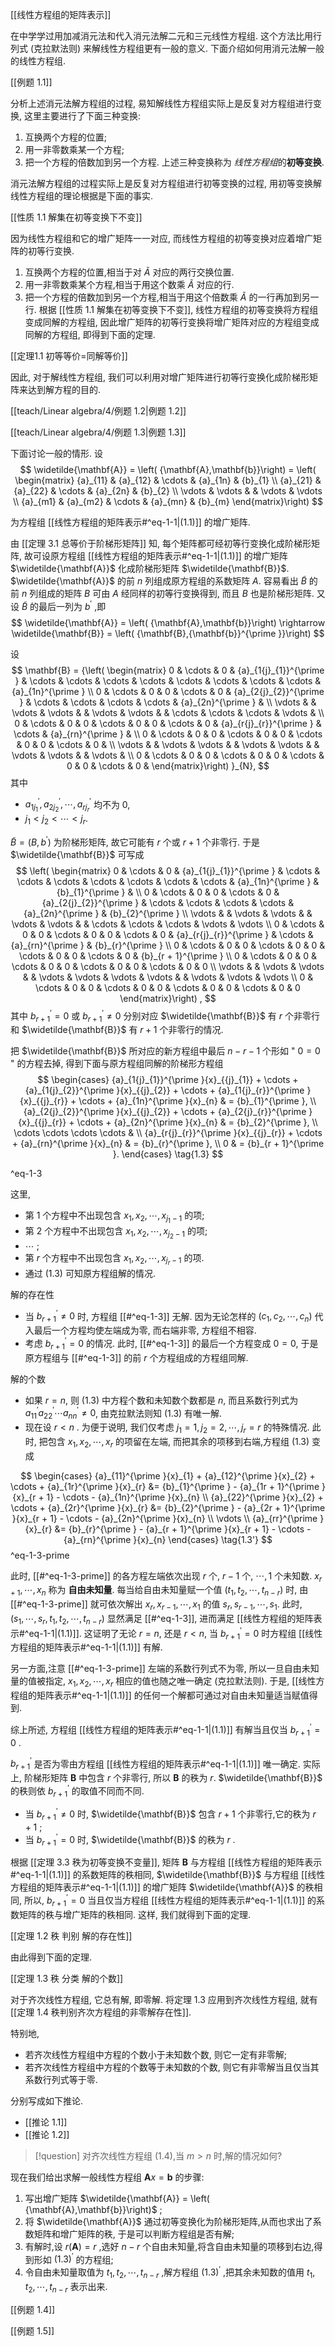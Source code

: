 [[线性方程组的矩阵表示]]

在中学学过用加减消元法和代入消元法解二元和三元线性方程组. 
这个方法比用行列式 (克拉默法则) 来解线性方程组更有一般的意义. 
下面介绍如何用消元法解一般的线性方程组.

[[例题 1.1]]

分析上述消元法解方程组的过程, 易知解线性方程组实际上是反复对方程组进行变换, 这里主要进行了下面三种变换:
1. 互换两个方程的位置;
2. 用一非零数乘某一个方程;
3. 把一个方程的倍数加到另一个方程.
上述三种变换称为 *线性方程组*的**初等变换**.

消元法解方程组的过程实际上是反复对方程组进行初等变换的过程, 用初等变换解线性方程组的理论根据是下面的事实.

[[性质 1.1 解集在初等变换下不变]]

因为线性方程组和它的增广矩阵一一对应, 而线性方程组的初等变换对应着增广矩阵的初等行变换. 
1. 互换两个方程的位置,相当于对 $\widetilde{A}$ 对应的两行交换位置. 
2. 用一非零数乘某个方程,相当于用这个数乘 $\widetilde{A}$ 对应的行. 
3. 把一个方程的倍数加到另一个方程,相当于用这个倍数乘 $\widetilde{A}$ 的一行再加到另一行. 
根据 [[性质 1.1 解集在初等变换下不变]], 线性方程组的初等变换将方程组变成同解的方程组, 因此增广矩阵的初等行变换将增广矩阵对应的方程组变成同解的方程组, 即得到下面的定理.

[[定理1.1 初等等价=同解等价]]

因此, 对于解线性方程组, 我们可以利用对增广矩阵进行初等行变换化成阶梯形矩阵来达到解方程的目的.

[[teach/Linear algebra/4/例题 1.2|例题 1.2]]

[[teach/Linear algebra/4/例题 1.3|例题 1.3]]

下面讨论一般的情形. 
设
$$
\widetilde{\mathbf{A}} = \left( {\mathbf{A},\mathbf{b}}\right) = \left( \begin{matrix} {a}_{11} & {a}_{12} & \cdots & {a}_{1n} & {b}_{1} \\ {a}_{21} & {a}_{22} & \cdots & {a}_{2n} & {b}_{2} \\ \vdots & \vdots & & \vdots & \vdots \\ {a}_{m1} & {a}_{m2} & \cdots & {a}_{mn} & {b}_{m} \end{matrix}\right)
$$

为方程组  [[线性方程组的矩阵表示#^eq-1-1|(1.1)]] 的增广矩阵.

由 [[定理 3.1  总等价于阶梯形矩阵]] 知, 每个矩阵都可经初等行变换化成阶梯形矩阵, 故可设原方程组  [[线性方程组的矩阵表示#^eq-1-1|(1.1)]] 的增广矩阵 $\widetilde{\mathbf{A}}$ 化成阶梯形矩阵 $\widetilde{\mathbf{B}}$. 
$\widetilde{\mathbf{A}}$ 的前 $n$ 列组成原方程组的系数矩阵 $A$. 
容易看出 $\widetilde{B}$ 的前 $n$ 列组成的矩阵 $B$ 可由 $A$ 经同样的初等行变换得到, 而且 $B$ 也是阶梯形矩阵. 
又设 $\widetilde{B}$ 的最后一列为 ${b}^{\prime }$ ,即
$$
\widetilde{\mathbf{A}} = \left( {\mathbf{A},\mathbf{b}}\right) \rightarrow \widetilde{\mathbf{B}} = \left( {\mathbf{B},{\mathbf{b}}^{\prime }}\right)
$$

设
$$
\mathbf{B} = {\left( \begin{matrix} 0 & \cdots & 0 & {a}_{1{j}_{1}}^{\prime } & \cdots & \cdots & \cdots & \cdots & \cdots & \cdots & \cdots & \cdots & {a}_{1n}^{\prime } \\ 0 & \cdots & 0 & 0 & \cdots & 0 & {a}_{2{j}_{2}}^{\prime } & \cdots & \cdots & \cdots & \cdots & {a}_{2n}^{\prime } & \\ \vdots & & \vdots & \vdots & & \vdots & \vdots & & \cdots & \cdots & \cdots & \vdots & \\ 0 & \cdots & 0 & 0 & \cdots & 0 & 0 & \cdots & 0 & {a}_{r{j}_{r}}^{\prime } & \cdots & {a}_{rn}^{\prime } & \\ 0 & \cdots & 0 & 0 & \cdots & 0 & 0 & \cdots & 0 & 0 & \cdots & 0 & \\ \vdots & & \vdots & \vdots & & \vdots & \vdots & & \vdots & \vdots & & \vdots & \\ 0 & \cdots & 0 & 0 & \cdots & 0 & 0 & \cdots & 0 & 0 & \cdots & 0 & \end{matrix}\right) }_{N},
$$
其中
- ${a}_{1{j}_{1}}^{\prime },{a}_{2{j}_{2}}^{\prime },\cdots ,{a}_{r{j}_{r}}^{\prime }$ 均不为 $0$, 
- ${j}_{1} < {j}_{2} < \cdots < {j}_{r}$. 

$\widetilde{B} = \left( {B,{b}^{\prime }}\right)$ 为阶梯形矩阵, 故它可能有 $r$ 个或 $r + 1$ 个非零行. 
于是 $\widetilde{\mathbf{B}}$ 可写成
$$
\left( \begin{matrix} 0 & \cdots & 0 & {a}_{1{j}_{1}}^{\prime } & \cdots & \cdots & \cdots & \cdots & \cdots & \cdots & \cdots & {a}_{1n}^{\prime } & {b}_{1}^{\prime } & \\ 0 & \cdots & 0 & 0 & \cdots & 0 & {a}_{2{j}_{2}}^{\prime } & \cdots & \cdots & \cdots & \cdots & {a}_{2n}^{\prime } & {b}_{2}^{\prime } \\ \vdots & & \vdots & \vdots & & \vdots & \vdots & & \cdots & \cdots & \cdots & \vdots & \vdots \\ 0 & \cdots & 0 & 0 & \cdots & 0 & 0 & \cdots & 0 & {a}_{r{j}_{r}}^{\prime } & \cdots & {a}_{rn}^{\prime } & {b}_{r}^{\prime } \\ 0 & \cdots & 0 & 0 & \cdots & 0 & 0 & \cdots & 0 & 0 & \cdots & 0 & {b}_{r + 1}^{\prime } \\ 0 & \cdots & 0 & 0 & \cdots & 0 & 0 & \cdots & 0 & 0 & \cdots & 0 & 0 \\ \vdots & & \vdots & \vdots & & \vdots & \vdots & \vdots & \vdots & & \vdots & \vdots & \vdots \\ 0 & \cdots & 0 & 0 & \cdots & 0 & 0 & \cdots & 0 & 0 & \cdots & 0 & 0 \end{matrix}\right) ,
$$
其中 ${b}_{r + 1}^{\prime } = 0$ 或 ${b}_{r + 1}^{\prime } \neq 0$ 分别对应 $\widetilde{\mathbf{B}}$ 有 $r$ 个非零行和 $\widetilde{\mathbf{B}}$ 有 $r + 1$ 个非零行的情况. 

把 $\widetilde{\mathbf{B}}$ 所对应的新方程组中最后 $n - r - 1$ 个形如 " $0 = 0$ " 的方程去掉, 得到下面与原方程组同解的阶梯形方程组
$$
\begin{cases} {a}_{1{j}_{1}}^{\prime }{x}_{{j}_{1}} + \cdots + {a}_{1{j}_{2}}^{\prime }{x}_{{j}_{2}} + \cdots + {a}_{1{j}_{r}}^{\prime }{x}_{{j}_{r}} + \cdots + {a}_{1n}^{\prime }{x}_{n} & = {b}_{1}^{\prime }, \\ {a}_{2{j}_{2}}^{\prime }{x}_{{j}_{2}} + \cdots + {a}_{2{j}_{r}}^{\prime }{x}_{{j}_{r}} + \cdots + {a}_{2n}^{\prime }{x}_{n} & = {b}_{2}^{\prime }, \\ \cdots \cdots \cdots \cdots & \\ {a}_{r{j}_{r}}^{\prime }{x}_{{j}_{r}} + \cdots + {a}_{rn}^{\prime }{x}_{n} & = {b}_{r}^{\prime }, \\ 0 & = {b}_{r + 1}^{\prime }. \end{cases} \tag{1.3}
$$

^eq-1-3

这里,
- 第 1 个方程中不出现包含 ${x}_{1},{x}_{2},\cdots ,{x}_{{j}_{1} - 1}$ 的项; 
- 第 2 个方程中不出现包含 ${x}_{1},{x}_{2},\cdots ,{x}_{{j}_{2} - 1}$ 的项; 
- $\cdots$ ; 
- 第 $r$ 个方程中不出现包含 ${x}_{1},{x}_{2},\cdots ,{x}_{{j}_{r} - 1}$ 的项. 
- 通过 (1.3) 可知原方程组解的情况.

解的存在性
- 当 ${b}_{r + 1}^{\prime } \neq 0$ 时, 方程组 [[#^eq-1-3]] 无解. 
  因为无论怎样的 $\left( {{c}_{1},{c}_{2},\cdots ,{c}_{n}}\right)$ 代入最后一个方程均使左端成为零, 而右端非零, 方程组不相容.
- 考虑 ${b}_{r + 1}^{\prime } = 0$ 的情况. 
  此时, [[#^eq-1-3]] 的最后一个方程变成 $0 = 0$, 于是原方程组与 [[#^eq-1-3]] 的前 $r$ 个方程组成的方程组同解.

解的个数
- 如果 $r = n$, 则 (1.3) 中方程个数和未知数个数都是 $n$, 而且系数行列式为 ${a}_{11}^{\prime }{a}_{22}^{\prime }\cdots {a}_{nn}^{\prime } \neq 0$, 由克拉默法则知 (1.3) 有唯一解.
- 现在设 $r < n$ . 
  为便于说明, 我们仅考虑 ${j}_{1} = 1,{j}_{2} = 2,\cdots ,{j}_{r} = r$ 的特殊情况. 
  此时, 把包含 ${x}_{1},{x}_{2},\cdots ,{x}_{r}$ 的项留在左端, 而把其余的项移到右端,方程组 (1.3) 变成

$$
\begin{cases} 
{a}_{11}^{\prime }{x}_{1} + {a}_{12}^{\prime }{x}_{2} + \cdots + {a}_{1r}^{\prime }{x}_{r} &= {b}_{1}^{\prime } - {a}_{1r + 1}^{\prime }{x}_{r + 1} - \cdots - {a}_{1n}^{\prime }{x}_{n} \\ 
{a}_{22}^{\prime }{x}_{2} + \cdots + {a}_{2r}^{\prime }{x}_{r} &= {b}_{2}^{\prime } - {a}_{2r + 1}^{\prime }{x}_{r + 1} - \cdots - {a}_{2n}^{\prime }{x}_{n} \\ 
\vdots \\ 
{a}_{rr}^{\prime }{x}_{r} &= {b}_{r}^{\prime } - {a}_{r + 1}^{\prime }{x}_{r + 1} - \cdots - {a}_{rn}^{\prime }{x}_{n} 
\end{cases}
\tag{1.3'}
$$
^eq-1-3-prime

此时, [[#^eq-1-3-prime]] 的各方程左端依次出现 $r$ 个, $r - 1$ 个, $\cdots ,1$ 个未知数. 
${x}_{r + 1},\cdots ,{x}_{n}$ 称为 **自由未知量**. 
每当给自由未知量赋一个值 $\left( {{t}_{1},{t}_{2},\cdots ,{t}_{n - r}}\right)$ 时, 由 [[#^eq-1-3-prime]] 就可依次解出 ${x}_{r},{x}_{r - 1},\cdots ,{x}_{1}$ 的值 ${s}_{r},{s}_{r - 1},\cdots ,{s}_{1}$. 
此时, $\left( {{s}_{1},\cdots ,{s}_{r},{t}_{1},{t}_{2},\cdots ,{t}_{n - r}}\right)$ 显然满足 [[#^eq-1-3]], 进而满足 [[线性方程组的矩阵表示#^eq-1-1|(1.1)]]. 
这证明了无论 $r = n$, 还是 $r < n$, 当 ${b}_{r + 1}^{\prime } = 0$ 时方程组  [[线性方程组的矩阵表示#^eq-1-1|(1.1)]] 有解. 

另一方面,注意 [[#^eq-1-3-prime]] 左端的系数行列式不为零, 所以一旦自由未知量的值被指定, ${x}_{1},{x}_{2},\cdots ,{x}_{r}$ 相应的值也随之唯一确定 (克拉默法则). 
于是,  [[线性方程组的矩阵表示#^eq-1-1|(1.1)]] 的任何一个解都可通过对自由未知量适当赋值得到.

综上所述, 方程组  [[线性方程组的矩阵表示#^eq-1-1|(1.1)]] 有解当且仅当 ${b}_{r + 1}^{\prime } = 0$ .

${b}_{r + 1}^{\prime }$ 是否为零由方程组  [[线性方程组的矩阵表示#^eq-1-1|(1.1)]] 唯一确定. 
实际上, 阶梯形矩阵 $\mathbf{B}$ 中包含 $r$ 个非零行, 所以 $\mathbf{B}$ 的秩为 $r$. 
$\widetilde{\mathbf{B}}$ 的秩则依 ${b}_{r + 1}^{\prime }$ 的取值不同而不同. 
- 当 ${b}_{r + 1}^{\prime } \neq 0$ 时, $\widetilde{\mathbf{B}}$ 包含 $r + 1$ 个非零行,它的秩为 $r + 1$ ; 
- 当 ${b}_{r + 1}^{\prime } = 0$ 时, $\widetilde{\mathbf{B}}$ 的秩为 $r$ . 

根据 [[定理 3.3 秩为初等变换不变量]], 矩阵 $\mathbf{B}$ 与方程组  [[线性方程组的矩阵表示#^eq-1-1|(1.1)]] 的系数矩阵的秩相同, $\widetilde{\mathbf{B}}$ 与方程组  [[线性方程组的矩阵表示#^eq-1-1|(1.1)]] 的增广矩阵 $\widetilde{\mathbf{A}}$ 的秩相同, 所以, ${b}_{r + 1}^{\prime } = 0$ 当且仅当方程组  [[线性方程组的矩阵表示#^eq-1-1|(1.1)]] 的系数矩阵的秩与增广矩阵的秩相同. 
这样, 我们就得到下面的定理.

[[定理 1.2 秩 判别 解的存在性]]

由此得到下面的定理.

[[定理 1.3 秩 分类 解的个数]]

对于齐次线性方程组, 它总有解, 即零解. 
将定理 1.3 应用到齐次线性方程组, 就有 [[定理 1.4 秩判别齐次方程组的非零解存在性]].

特别地, 
- 若齐次线性方程组中方程的个数小于未知数个数, 则它一定有非零解; 
- 若齐次线性方程组中方程的个数等于未知数的个数, 则它有非零解当且仅当其系数行列式等于零. 

分别写成如下推论.
- [[推论 1.1]]
- [[推论 1.2]]

> [!question] 
> 对齐次线性方程组 (1.4),当 $m > n$ 时,解的情况如何?

现在我们给出求解一般线性方程组 $\mathbf{A}x = \mathbf{b}$ 的步骤:
1. 写出增广矩阵 $\widetilde{\mathbf{A}} = \left( {\mathbf{A},\mathbf{b}}\right)$ ;
2. 将 $\widetilde{\mathbf{A}}$ 通过初等变换化为阶梯形矩阵,从而也求出了系数矩阵和增广矩阵的秩, 于是可以判断方程组是否有解;
3. 有解时,设 $r\left( \mathbf{A}\right) = r$ ,选好 $n - r$ 个自由未知量,将含自由未知量的项移到右边,得到形如 ${\left( {1.3}\right) }^{\prime }$ 的方程组;
4. 令自由未知量取值为 ${t}_{1},{t}_{2},\cdots ,{t}_{n - r}$ ,解方程组 ${\left( {1.3}\right) }^{\prime }$ ,把其余未知数的值用 ${t}_{1},{t}_{2},\cdots ,{t}_{n - r}$ 表示出来.

[[例题 1.4]]

[[例题 1.5]]
